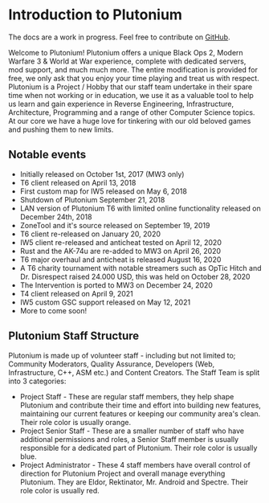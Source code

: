 # Introduction to Plutonium

<Alert variant="warning">

The docs are a work in progress. Feel free to contribute on [GitHub](https://github.com/plutoniummod/landing/).

</Alert>

Welcome to Plutonium! Plutonium offers a unique Black Ops 2, Modern Warfare 3 & World at War experience, complete with dedicated servers, mod support, and much much more.
The entire modification is provided for free, we only ask that you enjoy your time playing and treat us with respect.
Plutonium is a Project / Hobby that our staff team undertake in their spare time when not working or in education, we use it as a valuable tool to help us learn and gain experience in Reverse Engineering, Infrastructure, Architecture, Programming and a range of other Computer Science topics.
At our core we have a huge love for tinkering with our old beloved games and pushing them to new limits.

## Notable events

* Initially released on October 1st, 2017 (MW3 only)
* T6 client released on April 13, 2018
* First custom map for IW5 released on May 6, 2018
* Shutdown of Plutonium September 21, 2018
* LAN version of Plutonium T6 with limited online functionality released on December 24th, 2018
* ZoneTool and it's source released on September 19, 2019
* T6 client re-released on January 20, 2020
* IW5 client re-released and anticheat tested on April 12, 2020
* Rust and the AK-74u are re-added to MW3 on April 26, 2020
* T6 major overhaul and anticheat is released August 16, 2020
* A T6 charity tournament with notable streamers such as OpTic Hitch and Dr. Disrespect raised 24.000 USD, this was held on October 28, 2020
* The Intervention is ported to MW3 on December 24, 2020
* T4 client released on April 9, 2021
* IW5 custom GSC support released on May 12, 2021
* More to come soon!

## Plutonium Staff Structure

Plutonium is made up of volunteer staff - including but not limited to; Community Moderators, Quality Assurance, Developers (Web, Infrastructure, C++, ASM etc.) and Content Creators.
The Staff Team is split into 3 categories:

* Project Staff - These are regular staff members, they help shape Plutonium and contribute their time and effort into building new features, maintaining our current features or keeping our community area's clean. Their role color is usually orange.
* Project Senior Staff - These are a smaller number of staff who have additional permissions and roles, a Senior Staff member is usually responsible for a dedicated part of Plutonium. Their role color is usually blue.
* Project Administrator - These 4 staff members have overall control of direction for Plutonium Project and overall manage everything Plutonium. They are Eldor, Rektinator, Mr. Android and Spectre. Their role color is usually red.
